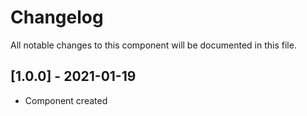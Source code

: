 # Changelog
All notable changes to this component will be documented in this file.

## [1.0.0] - 2021-01-19
- Component created
